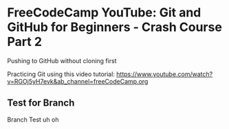 # FreeCodeCamp YouTube: Git and GitHub for Beginners - Crash Course Part 2

Pushing to GitHub without cloning first

Practicing Git using this video tutorial: https://www.youtube.com/watch?v=RGOj5yH7evk&ab_channel=freeCodeCamp.org

## Test for Branch

Branch Test
uh oh
